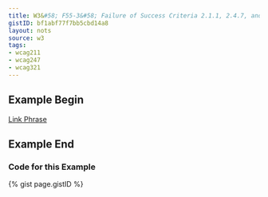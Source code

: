 ```yaml
---
title: W3&#58; F55-3&#58; Failure of Success Criteria 2.1.1, 2.4.7, and 3.2.1 due to using script to remove focus when focus is received
gistID: bf1abf77f7bb5cbd14a8
layout: nots
source: w3
tags:
- wcag211
- wcag247
- wcag321
---
```


<h2 aria-describedby="{{ page.gistID }}">Example Begin</h2>
<div class="rendered-not">
<a href="link.html" onfocus="if(this.blur)this.blur();">Link Phrase</a> 
</div> <!-- rendered-not -->

<h2 aria-describedby="{{ page.gistID }}">Example End</h2>

<h3 aria-describedby="{{ page.gistID }}">Code for this Example</h3>
{% gist page.gistID %}